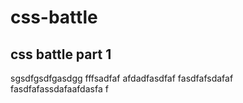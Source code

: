 # css-battle
## css battle part 1
sgsdfgsdfgasdgg
fffsadfaf
afdadfasdfaf
fasdfafsdafaf
fasdfafassdafaafdasfa
f
